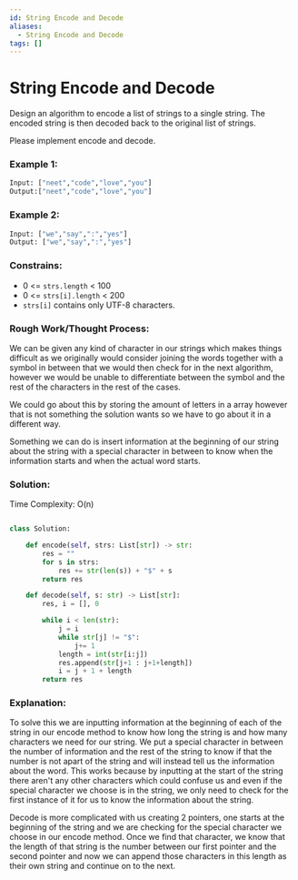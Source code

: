 ```yaml
---
id: String Encode and Decode
aliases:
  - String Encode and Decode
tags: []
---
```


# String Encode and Decode

Design an algorithm to encode a list of strings to a single string. The encoded string is then decoded back to the original list of strings.

Please implement encode and decode. 

### Example 1: 
```python
Input: ["neet","code","love","you"]
Output:["neet","code","love","you"]
```
### Example 2: 
```python
Input: ["we","say",":","yes"]
Output: ["we","say",":","yes"]
```
### Constrains: 
- 0 <= `strs.length` < 100
- 0 <= `strs[i].length` < 200
- `strs[i]` contains only UTF-8 characters.

### Rough Work/Thought Process: 
We can be given any kind of character in our strings which makes things difficult as we originally would consider joining the words together with a symbol in between that we would then check for in the next algorithm, however we would be unable to differentiate between the symbol and the rest of the characters in the rest of the cases. 

We could go about this by storing the amount of letters in a array however that is not something the solution wants so we have to go about it in a different way.  

Something we can do is insert information at the beginning of our string about the string with a special character in between to know when the information starts and when the actual word starts.  

### Solution: 
Time Complexity: O(n)
```python 

class Solution:

    def encode(self, strs: List[str]) -> str:
        res = ""
        for s in strs: 
            res += str(len(s)) + "$" + s
        return res 

    def decode(self, s: str) -> List[str]:
        res, i = [], 0

        while i < len(str): 
            j = i 
            while str[j] != "$":
                j+= 1
            length = int(str[i:j])
            res.append(str[j+1 : j+1+length])
            i = j + 1 + length 
        return res

```
### Explanation: 
To solve this we are inputting information at the beginning of each of the string in our encode method to know how long the string is and how many characters we need for our string. We put a special character in between the number of information and the rest of the string to know if that the number is not apart of the string and will instead tell us the information about the word. This works because by inputting at the start of the string there aren't any other characters which could confuse us and even if the special character we choose is in the string, we only need to check for the first instance of it for us to know the information about the string. 

Decode is more complicated with us creating 2 pointers, one starts at the beginning of the string and we are checking for the special character we choose in our encode method. Once we find that character, we know that the length of that string is the number between our first pointer and the second pointer and now we can append those characters in this length as their own string and continue on to the next. 


